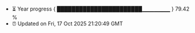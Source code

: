 - ⏳ Year progress { ███████████████████████▁▁▁▁▁▁▁ } 79.42 %
- ⏰ Updated on Fri, 17 Oct 2025 21:20:49 GMT

